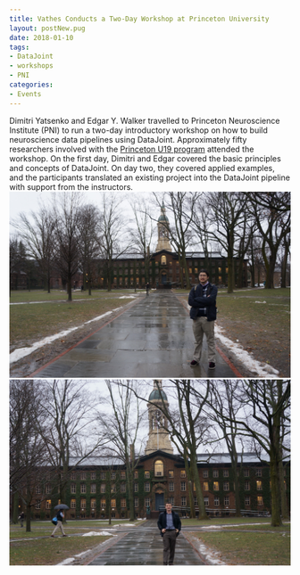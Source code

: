 ```yaml
---
title: Vathes Conducts a Two-Day Workshop at Princeton University
layout: postNew.pug
date: 2018-01-10 
tags:
- DataJoint
- workshops
- PNI
categories: 
- Events
---
```

Dimitri Yatsenko and Edgar Y. Walker travelled to Princeton Neuroscience Institute (PNI) to run a two-day introductory workshop on how to build neuroscience data pipelines using DataJoint. Approximately fifty researchers involved with the [Princeton U19 program](https://www.princeton.edu/news/2017/10/24/seven-princeton-researchers-receive-nih-brain-initiative-awards) attended the workshop. On the first day, Dimitri and Edgar covered the basic principles and concepts of DataJoint. On day two, they covered applied examples, and the participants translated an existing project into the DataJoint pipeline with support from the instructors. 
&nbsp;
![alt text](./static/posts/Vathes-Conducts-a-Two-Day-Workshop-at-Princeton-University/Princeton1.jpg "Edgar visiting Princeton")
![alt text](./static/posts/Vathes-Conducts-a-Two-Day-Workshop-at-Princeton-University/Princeton2.jpg "Dimitri visiting Princeton")

<!-- more -->